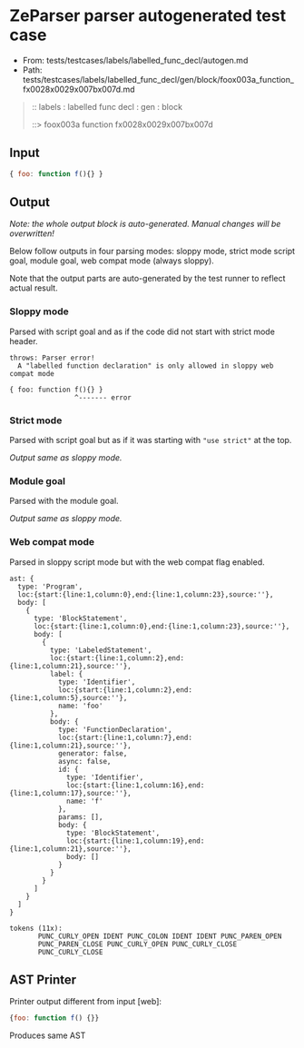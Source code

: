 # ZeParser parser autogenerated test case

- From: tests/testcases/labels/labelled_func_decl/autogen.md
- Path: tests/testcases/labels/labelled_func_decl/gen/block/foox003a_function_fx0028x0029x007bx007d.md

> :: labels : labelled func decl : gen : block
>
> ::> foox003a function fx0028x0029x007bx007d

## Input


`````js
{ foo: function f(){} }
`````

## Output

_Note: the whole output block is auto-generated. Manual changes will be overwritten!_

Below follow outputs in four parsing modes: sloppy mode, strict mode script goal, module goal, web compat mode (always sloppy).

Note that the output parts are auto-generated by the test runner to reflect actual result.

### Sloppy mode

Parsed with script goal and as if the code did not start with strict mode header.

`````
throws: Parser error!
  A "labelled function declaration" is only allowed in sloppy web compat mode

{ foo: function f(){} }
                ^------- error
`````

### Strict mode

Parsed with script goal but as if it was starting with `"use strict"` at the top.

_Output same as sloppy mode._

### Module goal

Parsed with the module goal.

_Output same as sloppy mode._

### Web compat mode

Parsed in sloppy script mode but with the web compat flag enabled.

`````
ast: {
  type: 'Program',
  loc:{start:{line:1,column:0},end:{line:1,column:23},source:''},
  body: [
    {
      type: 'BlockStatement',
      loc:{start:{line:1,column:0},end:{line:1,column:23},source:''},
      body: [
        {
          type: 'LabeledStatement',
          loc:{start:{line:1,column:2},end:{line:1,column:21},source:''},
          label: {
            type: 'Identifier',
            loc:{start:{line:1,column:2},end:{line:1,column:5},source:''},
            name: 'foo'
          },
          body: {
            type: 'FunctionDeclaration',
            loc:{start:{line:1,column:7},end:{line:1,column:21},source:''},
            generator: false,
            async: false,
            id: {
              type: 'Identifier',
              loc:{start:{line:1,column:16},end:{line:1,column:17},source:''},
              name: 'f'
            },
            params: [],
            body: {
              type: 'BlockStatement',
              loc:{start:{line:1,column:19},end:{line:1,column:21},source:''},
              body: []
            }
          }
        }
      ]
    }
  ]
}

tokens (11x):
       PUNC_CURLY_OPEN IDENT PUNC_COLON IDENT IDENT PUNC_PAREN_OPEN
       PUNC_PAREN_CLOSE PUNC_CURLY_OPEN PUNC_CURLY_CLOSE
       PUNC_CURLY_CLOSE
`````


## AST Printer

Printer output different from input [web]:

````js
{foo: function f() {}}
````

Produces same AST
